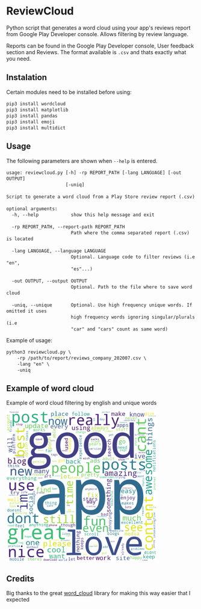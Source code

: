 # ReviewCloud
Python script that generates a word cloud using your app's reviews report from Google Play Developer console. Allows filtering by review language.

Reports can be found in the Google Play Developer console, User feedback section and Reviews. The format available is `.csv` and thats exactly what you need.

## Instalation

Certain modules need to be installed before using:

    pip3 install wordcloud
    pip3 install matplotlib
    pip3 install pandas
    pip3 install emoji
    pip3 install multidict

## Usage

The following parameters are shown when `--help` is entered.

```
usage: reviewcloud.py [-h] -rp REPORT_PATH [-lang LANGUAGE] [-out OUTPUT]
                      [-uniq]

Script to generate a word cloud from a Play Store review report (.csv)

optional arguments:
  -h, --help            show this help message and exit

  -rp REPORT_PATH, --report-path REPORT_PATH
                        Path where the comma separated report (.csv) is located

  -lang LANGUAGE, --language LANGUAGE
                        Optional. Language code to filter reviews (i.e "en",
                        "es"...)

  -out OUTPUT, --output OUTPUT
                        Optional. Path to the file where to save word cloud

  -uniq, --unique       Optional. Use high frequency unique words. If omitted it uses
                        high frequency words ignoring singular/plurals (i.e
                        "car" and "cars" count as same word)
```

Example of usage:

```
python3 reviewcloud.py \
	-rp /path/to/report/reviews_company_202007.csv \
	-lang "en" \
	-uniq
```

## Example of word cloud

Example of word cloud filtering by english and unique words

<img src="examples/example_cloud.png" width="400" height="400"/>

## Credits

Big thanks to the great [word_cloud](https://github.com/amueller/word_cloud) library for making this way easier that I expected
